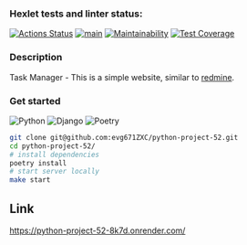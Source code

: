 ### Hexlet tests and linter status:
[![Actions Status](https://github.com/evg671ZXC/python-project-52/actions/workflows/hexlet-check.yml/badge.svg)](https://github.com/evg671ZXC/python-project-52/actions)
[![main](https://github.com/evg671ZXC/python-project-52/actions/workflows/main.yml/badge.svg)](https://github.com/evg671ZXC/python-project-52/actions/workflows/main.yml)
[![Maintainability](https://api.codeclimate.com/v1/badges/7ab9abab30d19654db81/maintainability)](https://codeclimate.com/github/evg671ZXC/python-project-52/maintainability)
[![Test Coverage](https://api.codeclimate.com/v1/badges/7ab9abab30d19654db81/test_coverage)](https://codeclimate.com/github/evg671ZXC/python-project-52/test_coverage)

### Description
Task Manager - This is a simple website, similar to [redmine](https://www.redmine.org/).

### Get started
![Python](https://img.shields.io/badge/Python-^3.10-blue.svg)
![Django](https://img.shields.io/badge/Django-5.1-green.svg)
![Poetry](https://img.shields.io/badge/Poetry-1.7.x-yellowgreen.svg)

```bash
git clone git@github.com:evg671ZXC/python-project-52.git
cd python-project-52/
# install dependencies
poetry install
# start server locally
make start
```

## Link
https://python-project-52-8k7d.onrender.com/